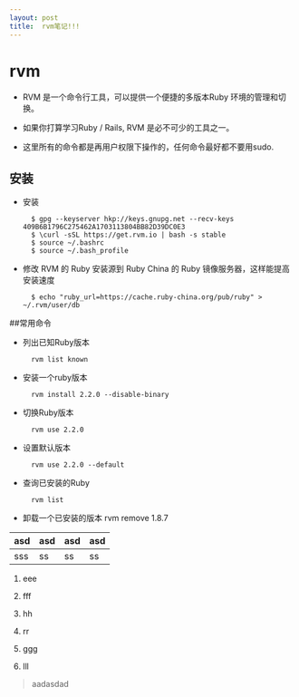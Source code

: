 ```yaml
---
layout:	post
title:	rvm笔记!!!
---
```


# rvm

* RVM 是一个命令行工具，可以提供一个便捷的多版本Ruby 环境的管理和切换。

* 如果你打算学习Ruby / Rails, RVM 是必不可少的工具之一。 

* 这里所有的命令都是再用户权限下操作的，任何命令最好都不要用sudo.

## 安装

* 安装

	 	$ gpg --keyserver hkp://keys.gnupg.net --recv-keys 409B6B1796C275462A1703113804BB82D39DC0E3
		$ \curl -sSL https://get.rvm.io | bash -s stable
		$ source ~/.bashrc
		$ source ~/.bash_profile

* 修改 RVM 的 Ruby 安装源到 Ruby China 的 Ruby 镜像服务器，这样能提高安装速度

		$ echo "ruby_url=https://cache.ruby-china.org/pub/ruby" > ~/.rvm/user/db

##常用命令	

* 列出已知Ruby版本

		rvm list known

* 安装一个ruby版本

		rvm install 2.2.0 --disable-binary
	
* 切换Ruby版本

		rvm use 2.2.0
* 设置默认版本

		rvm use 2.2.0 --default
* 查询已安装的Ruby

		rvm list
* 卸载一个已安装的版本
		rvm remove 1.8.7

asd|asd|asd|asd
--|--|--|--
sss|ss|ss|ss


1. eee
2. fff
3. hh


1. rr

2. ggg

3. lll


>aadasdad
